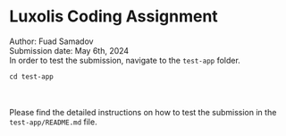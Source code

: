 # Luxolis Coding Assignment 
Author: Fuad Samadov<br />
Submission date: May 6th, 2024<br />
In order to test the submission, navigate to the ```test-app``` folder.
```
cd test-app
```
<br /><br />
Please find the detailed instructions on how to test the submission in the ```test-app/README.md``` file.
